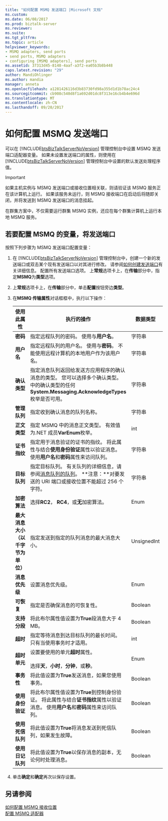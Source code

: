 ```yaml
---
title: "如何配置 MSMQ 发送端口 |Microsoft 文档"
ms.custom: 
ms.date: 06/08/2017
ms.prod: biztalk-server
ms.reviewer: 
ms.suite: 
ms.tgt_pltfrm: 
ms.topic: article
helpviewer_keywords:
- MSMQ adapters, send ports
- send ports, MSMQ adapters
- configuring [MSMQ adapters], send ports
ms.assetid: 37313d45-8148-4aaf-a3f2-ea05b3b8b448
caps.latest.revision: "29"
author: MandiOhlinger
ms.author: mandia
manager: anneta
ms.openlocfilehash: a1281426116d3b83730fd98a355d1d1b78ac24c4
ms.sourcegitcommit: cb908c540d8f1a692d01dc8f313e16cb4b4e696d
ms.translationtype: MT
ms.contentlocale: zh-CN
ms.lasthandoff: 09/20/2017
---
```

# <a name="how-to-configure-an-msmq-send-port"></a>如何配置 MSMQ 发送端口
可以在 [!INCLUDE[btsBizTalkServerNoVersion](../includes/btsbiztalkservernoversion-md.md)] 管理控制台中设置 MSMQ 发送端口适配器变量。 如果未设置发送端口的属性，则使用在 [!INCLUDE[btsBizTalkServerNoVersion](../includes/btsbiztalkservernoversion-md.md)] 管理控制台中设置的默认发送处理程序值。  
  
> [!IMPORTANT]
>  如果主机实例与 MSMQ 发送端口或接收位置相关联，则请验证该 MSMQ 服务正在该计算机上运行。 如果该服务未运行，则 MSMQ 接收端口在启动后将随即关闭，并将发送到 MSMQ 发送端口的消息挂起。  
>   
>  在群集方案中，不仅需要运行群集 MSMQ 实例，还应在每个群集计算机上运行本地 MSMQ 服务。  
  
## <a name="to-configure-variables-for-an-msmq-send-port"></a>若要配置 MSMQ 的变量，将发送端口  
 按照下列步骤为 MSMQ 发送端口配置变量：  
  
1.  在 [!INCLUDE[btsBizTalkServerNoVersion](../includes/btsbiztalkservernoversion-md.md)] 管理控制台中，创建一个新的发送端口或双击某个现有发送端口以对其进行修改。 请参阅[如何创建发送端口](../core/how-to-create-a-send-port2.md)有关详细信息。 配置所有发送端口选项。 上**常规**选项卡上，在**传输**部分中，指定**MSMQ**为**类型**选项。  
  
2.  上**常规**选项卡上，在**传输**部分中，单击**配置**按钮旁边**类型**。  
  
3.  在**MSMQ 传输属性**对话框框中，执行以下操作：  
  
    |使用此属性|执行的操作|数据类型|默认值|  
    |-----------------------|----------------|---------------|-------------------|  
    |**密码**|指定远程队列的密码。 使用与**用户名**。|字符串|空白|  
    |**用户名**|指定远程队列的用户名。 使用与**密码**。 不能使用远程计算机的本地用户作为该用户名。|字符串|空白|  
    |**确认类型**|指定消息队列返回给发送方应用程序的确认消息的类型。 您可以选择多个确认类型。 中的确认类型的任何**System.Messaging.AcknowledgeTypes**枚举是否可用。|字符串|无|  
    |**管理队列**|指定收到确认消息的队列名称。|字符串|空白|  
    |**正文类型**|指定 MSMQ 中的消息正文类型。 有效值为.NET 成员**VarEnum**枚举。|int|8209|  
    |**证书指纹**|指定用于消息验证的证书的指纹。 将此属性与结合**使用身份验证**属性以验证消息。 使用**用户名**和**密码**属性来访问队列。|字符串|空白|  
    |**目标队列**|指定目标队列。 有关队列的详细信息，请参阅[消息队列的队列](../core/message-queuing-queues.md)。 **注意：**对要发送的 URI 端口或接收位置不能超过 256 个字符。|字符串|空白|  
    |**加密算法**|选择**RC2**， **RC4**，或**无**加密算法。|Enum|无|  
    |**最大消息大小 （以千字节为单位）**|指定发送到指定的队列消息的最大消息大小。|UnsignedInt|1024|  
    |**消息优先级**|设置消息优先级。|Enum|Normal|  
    |**可恢复**|指定是否确保消息的可恢复性。|Boolean|False|  
    |**支持分段**|将此布尔属性值设置为**True**段消息大于 4 MB。|Boolean|False|  
    |**超时**|指定等待消息到达目标队列的最长时间。 只有当使用事务时才适用。|int|0|  
    |**超时单元**|设置要使用的单元**超时**属性。<br /><br /> 选择**天**，**小时**，**分钟**，或**秒**。|Enum|Days|  
    |**事务性**|将此值设置为**True**发送消息，如果您使用事务。|Boolean|False|  
    |**使用身份验证**|将此布尔属性值设置为**True**到控制身份验证。 将此属性与结合**证书指纹**属性以验证消息。 使用**用户名**和**密码**属性来访问队列。|Boolean|False|  
    |**使用死信队列**|将此值设置为**True**将消息发送到死信队列，如果发生故障。|Boolean|True|  
    |**使用日记队列**|将此值设置为**True**以保存消息的副本，无论何时处理消息。|Boolean|False|  
  
4.  单击**确定**和**确定**再次以保存设置。  
  
## <a name="see-also"></a>另请参阅  
 [如何配置 MSMQ 接收位置](../core/how-to-configure-an-msmq-receive-location.md)   
 [配置 MSMQ 适配器](../core/configuring-the-msmq-adapter.md)